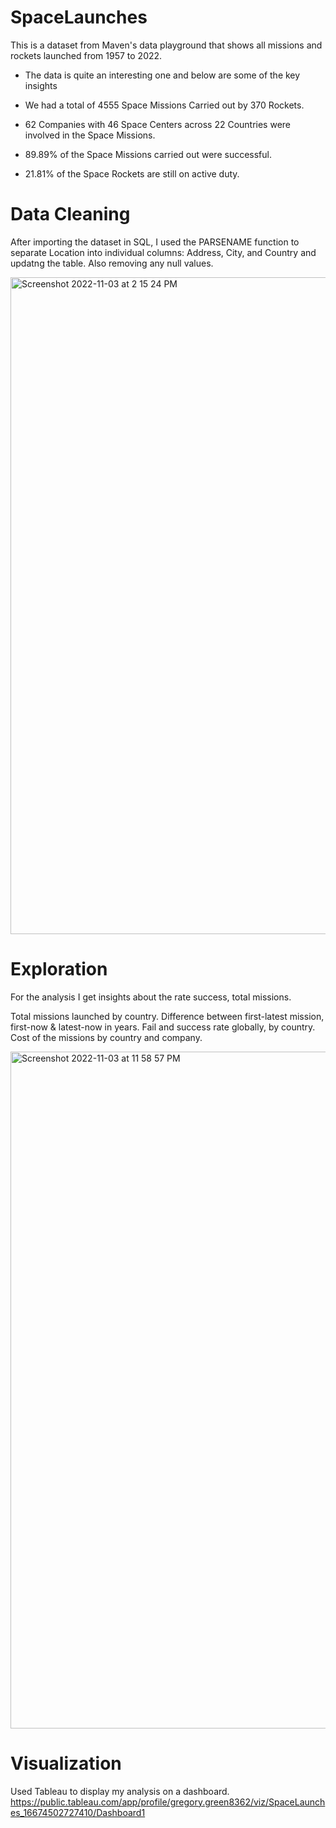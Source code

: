 # SpaceLaunches

This is a dataset from Maven's data playground that shows all missions and rockets launched from 1957 to 2022. 

- The data is quite an interesting one and below are some of the key insights

- We had a total of 4555 Space Missions Carried out by 370 Rockets.

- 62 Companies with 46 Space Centers across 22 Countries were involved in the Space Missions.

- 89.89% of the Space Missions carried out were successful.

- 21.81% of the Space Rockets are still on active duty.


# Data Cleaning

After importing the dataset in SQL, I used the PARSENAME function to separate Location into individual columns: Address, City, and Country and updatng the table. Also removing any null values.

<img width="1051" alt="Screenshot 2022-11-03 at 2 15 24 PM" src="https://user-images.githubusercontent.com/87345933/199802535-30de86e7-f6e1-4537-9693-80b4d8f6945b.png">


# Exploration

For the analysis I get insights about the rate success, total missions.

Total missions launched by country.
Difference between first-latest mission, first-now & latest-now in years.
Fail and success rate globally, by country.
Cost of the missions by country and company.

<img width="1083" alt="Screenshot 2022-11-03 at 11 58 57 PM" src="https://user-images.githubusercontent.com/87345933/199882718-c0c49af5-f057-4cfa-b991-2ede9120fd24.png">


# Visualization 
Used Tableau to display my analysis on a dashboard. https://public.tableau.com/app/profile/gregory.green8362/viz/SpaceLaunches_16674502727410/Dashboard1
